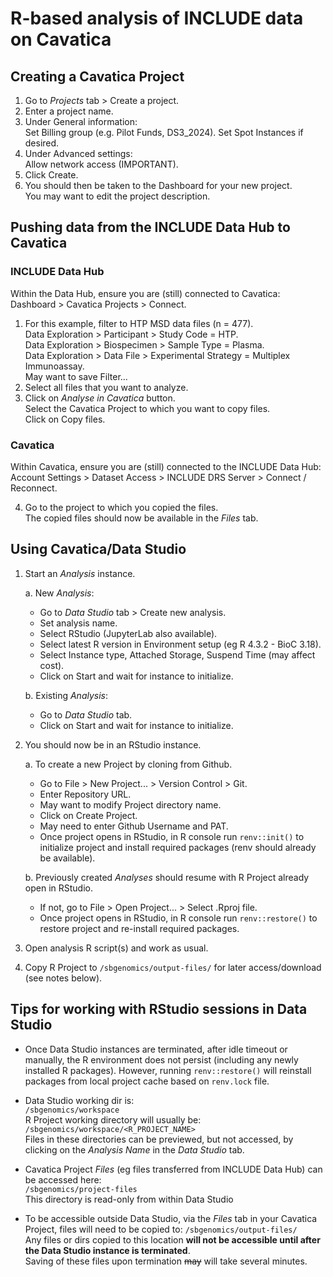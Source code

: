 # R-based analysis of INCLUDE data on Cavatica

## Creating a Cavatica Project
1. Go to *Projects* tab > Create a project.
2. Enter a project name.
3. Under General information:  
   Set Billing group (e.g. Pilot Funds, DS3_2024). 
   Set Spot Instances if desired. 
4. Under Advanced settings:  
   Allow network access (IMPORTANT).  
5. Click Create.
6. You should then be taken to the Dashboard for your new project.  
   You may want to edit the project description.  


## Pushing data from the INCLUDE Data Hub to Cavatica

### INCLUDE Data Hub
Within the Data Hub, ensure you are (still) connected to Cavatica:   
Dashboard > Cavatica Projects > Connect.  

1. For this example, filter to HTP MSD data files (n = 477).  
   Data Exploration > Participant > Study Code = HTP.  
   Data Exploration > Biospecimen > Sample Type = Plasma.  
   Data Exploration > Data File > Experimental Strategy = Multiplex Immunoassay.  
   May want to save Filter...  
2. Select all files that you want to analyze.  
3. Click on *Analyse in Cavatica* button.  
   Select the Cavatica Project to which you want to copy files.  
   Click on Copy files.  

### Cavatica
Within Cavatica, ensure you are (still) connected to the INCLUDE Data Hub:  
Account Settings > Dataset Access > INCLUDE DRS Server > Connect / Reconnect.  

4. Go to the project to which you copied the files.  
   The copied files should now be available in the *Files* tab.  

## Using Cavatica/Data Studio
1. Start an *Analysis* instance.  

   a. New *Analysis*:  
      - Go to *Data Studio* tab > Create new analysis.  
      - Set analysis name.  
      - Select RStudio (JupyterLab also available).  
      - Select latest R version in Environment setup (eg R 4.3.2 - BioC 3.18).  
      - Select Instance type, Attached Storage, Suspend Time (may affect cost).  
      - Click on Start and wait for instance to initialize.  

   b. Existing *Analysis*:  

      - Go to *Data Studio* tab.  
      - Click on Start and wait for instance to initialize.  

2. You should now be in an RStudio instance.  

   a. To create a new Project by cloning from Github.  
      - Go to File > New Project... > Version Control > Git.  
      - Enter Repository URL.  
      - May want to modify Project directory name.  
      - Click on Create Project.  
      - May need to enter Github Username and PAT.  
      - Once project opens in RStudio, in R console run `renv::init()` to initialize project and install required packages (renv should already be available).  

   b. Previously created *Analyses* should resume with R Project already open in RStudio.  

      - If not, go to File > Open Project... > Select .Rproj file.  
      - Once project opens in RStudio, in R console run `renv::restore()` to restore project and re-install required packages.  

3. Open analysis R script(s) and work as usual. 

4. Copy R Project to `/sbgenomics/output-files/` for later access/download (see notes below).  

## Tips for working with RStudio sessions in Data Studio
* Once Data Studio instances are terminated, after idle timeout or manually, the R environment does not persist (including any newly installed R packages).
  However, running `renv::restore()` will reinstall packages from local project cache based on `renv.lock` file.  

* Data Studio working dir is:  
  `/sbgenomics/workspace`  
  R Project working directory will usually be:  
  `/sbgenomics/workspace/<R_PROJECT_NAME>`  
  Files in these directories can be previewed, but not accessed, by clicking on the *Analysis Name* in the *Data Studio* tab.

* Cavatica Project *Files* (eg files transferred from INCLUDE Data Hub) can be accessed here:  
  `/sbgenomics/project-files`  
  This directory is read-only from within Data Studio

* To be accessible outside Data Studio, via the *Files* tab in your Cavatica Project, files will need to be copied to: 
  `/sbgenomics/output-files/`  
  Any files or dirs copied to this location **will not be accessible until after the Data Studio instance is terminated**.  
  Saving of these files upon termination ~~may~~ will take several minutes.
